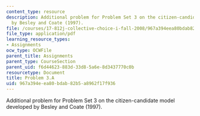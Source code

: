 ```yaml
---
content_type: resource
description: Additional problem for Problem Set 3 on the citizen-candidate model developed
  by Besley and Coate (1997).
file: /courses/17-812j-collective-choice-i-fall-2008/967a394eea80bdab82b5a8962f17f936_problem3a.pdf
file_type: application/pdf
learning_resource_types:
- Assignments
ocw_type: OCWFile
parent_title: Assignments
parent_type: CourseSection
parent_uid: f6d44623-883d-33d8-5a6e-8d3437770c0b
resourcetype: Document
title: Problem 3.A
uid: 967a394e-ea80-bdab-82b5-a8962f17f936
---
```

Additional problem for Problem Set 3 on the citizen-candidate model developed by Besley and Coate (1997).

